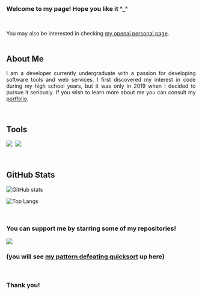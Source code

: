 <div align="justify">
  <br />
  
  <h3> Welcome to my page! Hope you like it ^_^ </h3>
    <br />

You may also be interested in checking <a href="https://community.openai.com/u/nranzo/summary">my openai personal page</a>.   
  <br />

## About Me

I am a developer currently undergraduate with a passion for developing software tools and web services. I first discovered my interest in code during my high school years, but it was only in 2019 when I decided to pursue it seriously. If you wish to learn more about me you can consult my [portfolio](personallink).

  <br />

## Tools
<img src="https://skillicons.dev/icons?i=javascript,html,mysql"/>&nbsp;&nbsp;<img src="https://skillicons.dev/icons?i=github,git,c,flask,python,java"/>

  <br />

## GitHub Stats

![GitHub stats](https://github-readme-stats.vercel.app/api?username=nRanzo&show_icons=true&theme=dark&hide_progress=true)

![Top Langs](https://github-readme-stats-one-bice.vercel.app/api/top-langs/?username=nRanzo&hide_progress=false&langs_count=10&layout=compact&theme=dark&role=OWNER,ORGANIZATION_MEMBER,COLLABORATOR)
        
  <br />
  <h3> You can support me by starring some of my repositories! </h3>

  <img src="./pattern-defeating-quicksort/qcksort.gif" width=auto height=auto />

  <h3> (you will see <a href="https://github.com/nRanzo/pattern-defeating-quicksort">my pattern defeating quicksort</a> up here) </h3>
  
  <br />
  
  <h3> Thank you! </h3>
</div>
